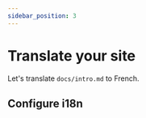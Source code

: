 ```yaml
---
sidebar_position: 3
---
```


# Translate your site

Let's translate `docs/intro.md` to French.

## Configure i18n


```
